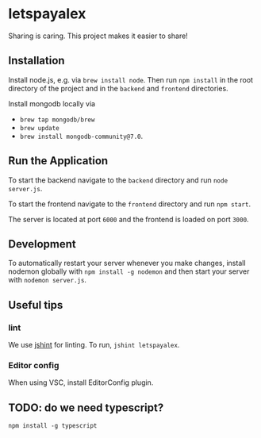 # letspayalex

Sharing is caring. This project makes it easier to share!

## Installation

Install node.js, e.g. via `brew install node`. Then run `npm install` in the root directory of the project and in the `backend` and `frontend` directories. 

Install mongodb locally via 
- `brew tap mongodb/brew`
- `brew update`
- `brew install mongodb-community@7.0`.

## Run the Application

To start the backend navigate to the `backend` directory and run `node server.js`.

To start the frontend navigate to the `frontend` directory and run `npm start`.

The server is located at port `6000` and the frontend is loaded on port `3000`.

## Development

To automatically restart your server whenever you make changes, install nodemon globally with `npm install -g nodemon` and then start your server with `nodemon server.js`.

## Useful tips

### lint

We use [jshint](https://jshint.com/install/) for linting. To run, `jshint letspayalex`.

### Editor config

When using VSC, install EditorConfig plugin.

## TODO: do we need typescript?

`npm install -g typescript`

